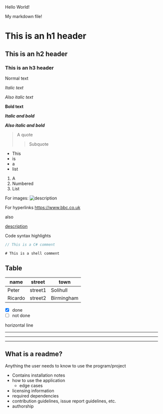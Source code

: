 Hello World!

My
markdown
file!

# This is an h1 header

## This is an h2 header

### This is an h3 header

Normal text

*Italic text*

_Also italic text_

**Bold text**

***Italic and bold***

_**Also italic and bold**_

> A quote
>> Subquote

- This
- is
- a
- list

1. A
2. Numbered
3. List

For images:
![description](filepath)

For hyperlinks
https://www.bbc.co.uk

also

[description](https://www.bbc.co.uk)


Code syntax highlights
```C#
// This is a C# comment
```
```shell
# This is a shell comment
```

## Table
name | street | town
---|---|---
Peter | street1 | Solihull
Ricardo | street2 | Birmingham

- [x] done
- [ ] not done

horizontal line

---
***
___

## What is a readme?
Anything the user needs to know to use the program/project

- Contains installation notes
- how to use the application
    - edge cases
- licensing information
- required dependencies
- contribution guidelines, issue report guidelines, etc.
- authorship

